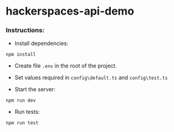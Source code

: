 # hackerspaces-api-demo  

### Instructions:
- Install dependencies:    
```
npm install
```            
    
- Create file ```.env``` in the root of the project.   
    
- Set values required in ```config\default.ts``` and ```config\test.ts```           
   
- Start the server: 
```
npm run dev
```          
          
- Run tests:    
```
npm run test
```  
